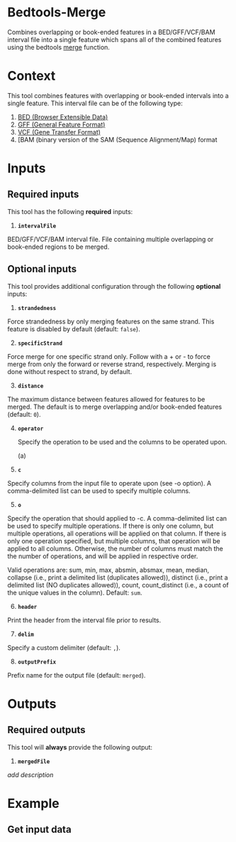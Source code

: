 # Bedtools-Merge
Combines overlapping or book-ended features in a BED/GFF/VCF/BAM interval file into a single feature which spans all of the combined features using the bedtools [merge](https://bedtools.readthedocs.io/en/latest/content/tools/merge.html) function.

# Context

This tool combines features with overlapping or book-ended intervals into a single feature. This interval file can be of the following type:

1. [BED (Browser Extensible Data)](https://genome.ucsc.edu/FAQ/FAQformat.html#format1)
2. [GFF (General Feature Format)](https://genome.ucsc.edu/FAQ/FAQformat.html#format3)
3. [VCF (Gene Transfer Format) ](https://genome.ucsc.edu/goldenPath/help/vcf.html)
4. [BAM (binary version of the SAM (Sequence Alignment/Map) format

# Inputs

## Required inputs

This tool has the following **required** inputs:

1. **`intervalFile`**
  
  BED/GFF/VCF/BAM interval file. File containing multiple overlapping or book-ended regions to be merged. 

## Optional inputs

This tool provides additional configuration through the following **optional** inputs:

1. **`strandedness`**

  Force strandedness by only merging features on the same strand. This feature is disabled by default (default: `false`).

2. **`specificStrand`**
  
  Force merge for one specific strand only. Follow with a + or - to force merge from only the forward or reverse strand, respectively. Merging is done without respect to strand, by default.

3. **`distance`**

  The maximum distance between features allowed for features to be merged. The default is to merge overlapping and/or book-ended features (default: `0`).

4.  **`operator`**
    
    Specify the operation to be used and the columns to be operated upon. 
    
    (a) 
    
6.  **`c`**

  Specify columns from the input file to operate upon (see -o option). A comma-delimited list can be used to specify multiple columns. 

5. **`o`**

  Specify the operation that should applied to -c. A comma-delimited list can be used to specify multiple operations. If there is only one column, but multiple operations, all operations will be applied on that column. If there is only one operation specified, but multiple columns, that operation will   be  applied to all columns. Otherwise, the number of columns must match the the number of operations, and will be applied in respective order. 
  
  Valid operations are: sum, min, max, absmin, absmax, mean, median, collapse (i.e., print a delimited list (duplicates allowed)), distinct (i.e., print a delimited list (NO duplicates allowed)), count, count_distinct (i.e., a count of the unique values in the column). Default: `sum`.

6. **`header`**

  Print the header from the interval file prior to results.

7. **`delim`**

  Specify a custom delimiter (default: `,`).

8. **`outputPrefix`**

  Prefix name for the output file (default: `merged`).

# Outputs

## Required outputs

This tool will **always** provide the following output:

1. **`mergedFile`**

  *add description*

# Example

## Get input data


